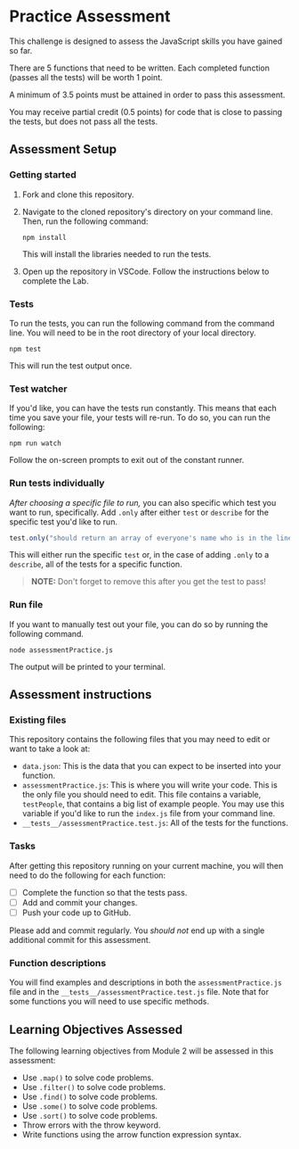 # Practice Assessment

This challenge is designed to assess the JavaScript skills you have gained so far.

There are 5 functions that need to be written. Each completed function (passes all the tests) will be worth 1 point.

A minimum of 3.5 points must be attained in order to pass this assessment.

You may receive partial credit (0.5 points) for code that is close to passing the tests, but does not pass all the tests.

## Assessment Setup

### Getting started

1. Fork and clone this repository.

1. Navigate to the cloned repository's directory on your command line. Then, run the following command:

   ```
   npm install
   ```

   This will install the libraries needed to run the tests.

1. Open up the repository in VSCode. Follow the instructions below to complete the Lab.

### Tests

To run the tests, you can run the following command from the command line. You will need to be in the root directory of your local directory.

```
npm test
```

This will run the test output once.

### Test watcher

If you'd like, you can have the tests run constantly. This means that each time you save your file, your tests will re-run. To do so, you can run the following:

```
npm run watch
```

Follow the on-screen prompts to exit out of the constant runner.

### Run tests individually

_After choosing a specific file to run,_ you can also specific which test you want to run, specifically. Add `.only` after either `test` or `describe` for the specific test you'd like to run.

```js
test.only("should return an array of everyone's name who is in the line, in order", () => {
```

This will either run the specific `test` or, in the case of adding `.only` to a `describe`, all of the tests for a specific function.

> **NOTE:** Don't forget to remove this after you get the test to pass!

### Run file

If you want to manually test out your file, you can do so by running the following command.

```
node assessmentPractice.js
```

The output will be printed to your terminal.

## Assessment instructions

### Existing files

This repository contains the following files that you may need to edit or want to take a look at:

- `data.json`: This is the data that you can expect to be inserted into your function.
- `assessmentPractice.js`: This is where you will write your code. This is the only file you should need to edit. This file contains a variable, `testPeople`, that contains a big list of example people. You may use this variable if you'd like to run the `index.js` file from your command line.
- `__tests__/assessmentPractice.test.js`: All of the tests for the functions.

### Tasks

After getting this repository running on your current machine, you will then need to do the following for each function:

- [ ] Complete the function so that the tests pass.
- [ ] Add and commit your changes.
- [ ] Push your code up to GitHub.

Please add and commit regularly. You _should not_ end up with a single additional commit for this assessment.

### Function descriptions

You will find examples and descriptions in both the `assessmentPractice.js` file and in the `__tests__/assessmentPractice.test.js` file. Note that for some functions you will need to use specific methods.

## Learning Objectives Assessed

The following learning objectives from Module 2 will be assessed in this assessment:

- Use `.map()` to solve code problems.
- Use `.filter()` to solve code problems.
- Use `.find()` to solve code problems.
- Use `.some()` to solve code problems.
- Use `.sort()` to solve code problems.
- Throw errors with the throw keyword.
- Write functions using the arrow function expression syntax.